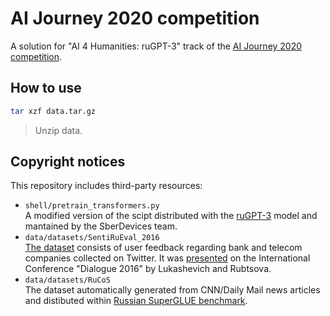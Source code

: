 #  AI Journey 2020 competition

A solution for "AI 4 Humanities: ruGPT-3" track of the [AI Journey 2020 competition](https://ai-journey.ru/en/contest).


## How to use

```bash
tar xzf data.tar.gz
```
> Unzip data.


## Copyright notices

This repository includes third-party resources:
- `shell/pretrain_transformers.py`  
    A modified version of the scipt distributed with the [ruGPT-3](https://github.com/sberbank-ai/ru-gpts) model and mantained by the SberDevices team.
- `data/datasets/SentiRuEval_2016`  
    [The dataset](https://drive.google.com/drive/u/0/folders/0BxlA8wH3PTUfV1F1UTBwVTJPd3c) consists of user feedback regarding bank and telecom companies collected on Twitter. It was [presented](http://www.dialog-21.ru/media/3410/loukachevitchnvrubtsovayv.pdf) on the International Conference "Dialogue 2016" by Lukashevich and Rubtsova.
- `data/datasets/RuCoS`  
    The dataset automatically generated from CNN/Daily Mail news articles and distibuted within [Russian SuperGLUE benchmark](https://russiansuperglue.com).
